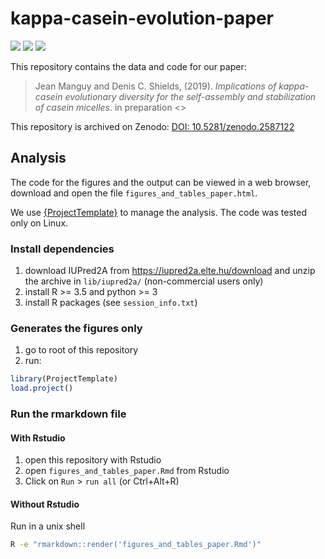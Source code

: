 
<!-- README.md is generated from README.Rmd. Please edit that file -->

# kappa-casein-evolution-paper

![](https://img.shields.io/badge/R%20≥-3.5-green.svg)
![](https://img.shields.io/badge/Python%20≥-3-green.svg)
[![](https://img.shields.io/badge/doi-10.5281/zenodo.2587122-blue.svg)](https://doi.org/10.5281/zenodo.2587122)
<!-- [![](https://img.shields.io/badge/doi--red.svg)](https://doi.org/) -->

This repository contains the data and code for our paper:

> Jean Manguy and Denis C. Shields, (2019). *Implications of
> kappa-casein evolutionary diversity for the self-assembly and
> stabilization of casein micelles*. in preparation \<\>

This repository is archived on Zenodo:
[DOI: 10.5281/zenodo.2587122](https://doi.org/10.5281/zenodo.2587122)

## Analysis

The code for the figures and the output can be viewed in a web browser,
download and open the file `figures_and_tables_paper.html`.

We use
[{ProjectTemplate}](https://github.com/KentonWhite/ProjectTemplate) to
manage the analysis. The code was tested only on Linux.

### Install dependencies

1.  download IUPred2A from <https://iupred2a.elte.hu/download> and unzip
    the archive in `lib/iupred2a/` (non-commercial users only)
2.  install R \>= 3.5 and python \>= 3
3.  install R packages (see `session_info.txt`)

### Generates the figures only

1.  go to root of this repository
2.  run:

<!-- end list -->

``` r
library(ProjectTemplate)
load.project()
```

### Run the rmarkdown file

#### With Rstudio

1.  open this repository with Rstudio
2.  open `figures_and_tables_paper.Rmd` from Rstudio
3.  Click on `Run` \> `run all` (or Ctrl+Alt+R)

#### Without Rstudio

Run in a unix shell

``` sh
R -e "rmarkdown::render('figures_and_tables_paper.Rmd')"
```

